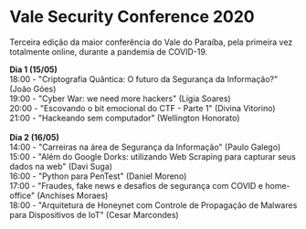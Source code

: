 # Vale Security Conference 2020
Terceira edição da maior conferência do Vale do Paraíba, pela primeira vez totalmente online, durante a pandemia de COVID-19.
<p>
  <b>Dia 1 (15/05)</b><br>
18:00 - "Criptografia Quântica: O futuro da Segurança da Informação?" (João Góes)<br>
19:00 - "Cyber War: we need more hackers"  (Lígia Soares)<br>
20:00 - "Escovando o bit emocional do CTF - Parte 1"  (Divina Vitorino)<br>
21:00 - "Hackeando sem computador" (Wellington Honorato)<br><br>
  <b>Dia 2 (16/05)</b><br>
14:00 - "Carreiras na área de Segurança da Informação" (Paulo Galego)<br>
15:00 - "Além do Google Dorks: utilizando Web Scraping para capturar seus dados na web" (Davi Suga)<br>
16:00 - "Python para PenTest" (Daniel Moreno)<br>
17:00 - "Fraudes, fake news e desafios de segurança com COVID e home-office" (Anchises Moraes)<br>
18:00 - "Arquitetura de Honeynet com Controle de Propagação de Malwares para Dispositivos de IoT" (Cesar Marcondes)
</p>
